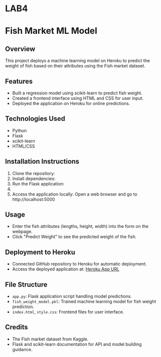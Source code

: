 # LAB4

# Fish Market ML Model

## Overview

This project deploys a machine learning model on Heroku to predict the weight of fish based on their attributes using the Fish market dataset.

## Features

- Built a regression model using scikit-learn to predict fish weight.
- Created a frontend interface using HTML and CSS for user input.
- Deployed the application on Heroku for online predictions.

## Technologies Used

- Python
- Flask
- scikit-learn
- HTML/CSS

## Installation Instructions

1. Clone the repository:
2. Install dependencies:
3. Run the Flask application:
4. 
4. Access the application locally:
Open a web browser and go to http://localhost:5000

## Usage

- Enter the fish attributes (lengths, height, width) into the form on the webpage.
- Click "Predict Weight" to see the predicted weight of the fish.

## Deployment to Heroku

- Connected GitHub repository to Heroku for automatic deployment.
- Access the deployed application at: [Heroku App URL](https://aidi-2004-lab-4-186a7de0230e.herokuapp.com/)

## File Structure

- `app.py`: Flask application script handling model predictions.
- `fish_weight_model.pkl`: Trained machine learning model for fish weight prediction.
- `index.html`, `style.css`: Frontend files for user interface.

## Credits

- The Fish market dataset from Kaggle.
- Flask and scikit-learn documentation for API and model building guidance.




